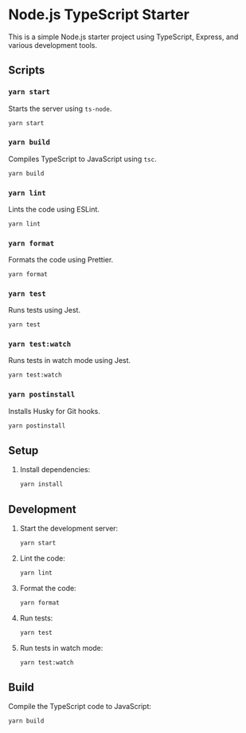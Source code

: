 # Node.js TypeScript Starter

This is a simple Node.js starter project using TypeScript, Express, and various development tools.

## Scripts

### `yarn start`

Starts the server using `ts-node`.

```sh
yarn start
```

### `yarn build`

Compiles TypeScript to JavaScript using `tsc`.

```sh
yarn build
```

### `yarn lint`

Lints the code using ESLint.

```sh
yarn lint
```

### `yarn format`

Formats the code using Prettier.

```sh
yarn format
```

### `yarn test`

Runs tests using Jest.

```sh
yarn test
```

### `yarn test:watch`

Runs tests in watch mode using Jest.

```sh
yarn test:watch
```

### `yarn postinstall`

Installs Husky for Git hooks.

```sh
yarn postinstall
```

## Setup

1. Install dependencies:

   ```sh
   yarn install
   ```

## Development

1. Start the development server:

   ```sh
   yarn start
   ```

2. Lint the code:

   ```sh
   yarn lint
   ```

3. Format the code:

   ```sh
   yarn format
   ```

4. Run tests:

   ```sh
   yarn test
   ```

5. Run tests in watch mode:

   ```sh
   yarn test:watch
   ```

## Build

Compile the TypeScript code to JavaScript:

```sh
yarn build
```
